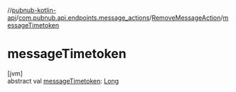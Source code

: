 //[pubnub-kotlin-api](../../../index.md)/[com.pubnub.api.endpoints.message_actions](../index.md)/[RemoveMessageAction](index.md)/[messageTimetoken](message-timetoken.md)

# messageTimetoken

[jvm]\
abstract val [messageTimetoken](message-timetoken.md): [Long](https://kotlinlang.org/api/latest/jvm/stdlib/kotlin/-long/index.html)

